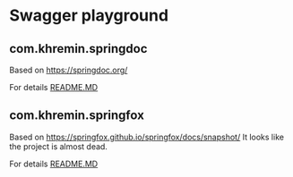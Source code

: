 # Swagger playground

## com.khremin.springdoc

Based on https://springdoc.org/

For details [README.MD](com.khremin.springdoc/README.MD)

## com.khremin.springfox

Based on https://springfox.github.io/springfox/docs/snapshot/ It looks like the project is almost dead.

For details [README.MD](com.khremin.springfox/README.MD)